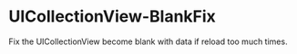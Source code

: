 # UICollectionView-BlankFix
Fix the UICollectionView become blank with data if reload too much times. 
